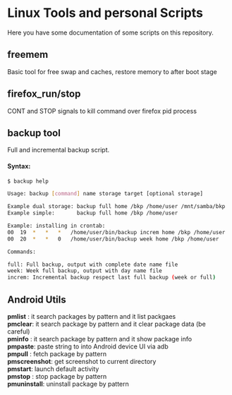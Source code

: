 # Linux Tools and personal Scripts

Here you have some documentation of some scripts on this repository.

## freemem

Basic tool for free swap and caches, restore memory to after boot stage

## firefox_run/stop

CONT and STOP signals to kill command over firefox pid process

## backup tool

Full and incremental backup script.

#### Syntax:

``` bash
$ backup help

Usage: backup [command] name storage target [optional storage]

Example dual storage: backup full home /bkp /home/user /mnt/samba/bkp
Example simple:       backup full home /bkp /home/user

Example: installing in crontab:
00  19  *   *   *   /home/user/bin/backup increm home /bkp /home/user
00  20  *   *   0   /home/user/bin/backup week home /bkp /home/user

Commands:

full: Full backup, output with complete date name file
week: Week full backup, output with day name file
increm: Incremental backup respect last full backup (week or full)

```

## Android Utils

**pmlist** : it search packages by pattern and it list packgaes  
**pmclear**: it search package by pattern and it clear package data (be careful)  
**pminfo** : it search package by pattern and it show package info  
**pmpaste**: paste string to into Android device UI via adb  
**pmpull** : fetch package by pattern  
**pmscreenshot**: get screenshot to current directory  
**pmstart**: launch default activity  
**pmstop** : stop package by pattern  
**pmuninstall**: uninstall package by pattern  

